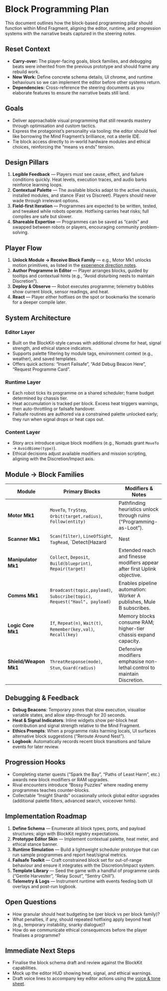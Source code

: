 # Block Programming Plan

This document outlines how the block-based programming pillar should function within Mind Fragment, aligning the editor, runtime, and progression systems with the narrative beats captured in the steering notes.

## Reset Context
- **Carry-over:** The player-facing goals, block families, and debugging beats were inherited from the previous prototype and should frame any rebuild work.
- **New Work:** Define concrete schema details, UI chrome, and runtime behaviours so we can implement the editor before other systems return.
- **Dependencies:** Cross-reference the steering documents as you elaborate features to ensure the narrative beats still land.

## Goals
- Deliver approachable visual programming that still rewards mastery through optimisation and custom tactics.
- Express the protagonist’s personality via tooling: the editor should feel like borrowing the Mind Fragment’s brilliance, not a sterile IDE.
- Tie block access directly to in-world hardware modules and ethical choices, reinforcing the “means vs ends” tension.

## Design Pillars
1. **Legible Feedback** — Players must see cause, effect, and failure conditions quickly. Heat levels, execution traces, and audio barks reinforce learning loops.
2. **Contextual Palette** — The available blocks adapt to the active chassis, installed modules, and stance (Fast vs Discreet). Players should never wade through irrelevant options.
3. **Field-first Iteration** — Programmes are expected to be written, tested, and tweaked while robots operate. Hotfixing carries heat risks; full compiles are safe but slower.
4. **Shareable Expertise** — Programmes can be saved as “cards” and swapped between robots or players, encouraging community problem-solving.

## Player Flow
1. **Unlock Module → Receive Block Family** — e.g., Motor Mk1 unlocks motion primitives, as listed in the [experience direction notes](../steering/experience.md#modules--blocks-you-unlock-examples).
2. **Author Programme in Editor** — Player arranges blocks, guided by tooltips and contextual hints (e.g., “Avoid disturbing nests to maintain Discretion”).
3. **Deploy & Observe** — Robot executes programme; telemetry bubbles show current block, sensor readings, and heat.
4. **React** — Player either hotfixes on the spot or bookmarks the scenario for a deeper compile later.

## System Architecture

### Editor Layer
- Built on the BlockKit-style canvas with additional chrome for heat, signal strength, and ethical stance indicators.
- Supports palette filtering by module tags, environment context (e.g., weather), and saved templates.
- Offers quick actions: “Insert Failsafe”, “Add Debug Beacon Here”, “Request Programme Card”.

### Runtime Layer
- Each robot ticks its programme on a shared scheduler; frame budget determined by chassis tier.
- Heat accumulation is tracked per block. Excess heat triggers warnings, then auto-throttling or failsafe handover.
- Failsafe routines are authored via a constrained palette unlocked early; they run when signal drops or heat caps out.

### Content Layer
- Story arcs introduce unique block modifiers (e.g., Nomads grant `MoveTo` → `AvoidBiome(type)`).
- Ethical decisions adjust available modifiers and mission scripting, aligning with the Discretion/Impact axis.

## Module → Block Families
| Module | Primary Blocks | Modifiers & Notes |
| --- | --- | --- |
| **Motor Mk1** | `MoveTo`, `TryStep`, `Orbit(target,radius)`, `Follow(entity)` | Pathfinding heuristics unlock through ruins (“Programming-as-Loot”). |
| **Scanner Mk1** | `Scan(filter)`, `LineOfSight`, `TagRead`, `Detect(Hazard|Nest|Enemy)` | Filter presets respond to ethical stance (Fast emphasises efficiency, Discreet emphasises avoidance). |
| **Manipulator Mk1** | `Collect`, `Deposit`, `Build(blueprint)`, `Repair(target)` | Extended reach and finesse modifiers appear after first Uplink objective. |
| **Comms Mk1** | `Broadcast(topic,payload)`, `Subscribe(topic)`, `Request("Haul", payload)` | Enables pipeline automation: Worker A publishes, Mule B subscribes. |
| **Logic Core Mk1** | `If`, `Repeat(n)`, `Wait(t)`, `Remember(key,val)`, `Recall(key)` | Memory blocks consume RAM; higher-tier chassis expand capacity. |
| **Shield/Weapon Mk1** | `ThreatResponse(mode)`, `Stun`, `Guard(radius)` | Defensive modifiers emphasise non-lethal control to maintain Discretion. |

## Debugging & Feedback
- **Debug Beacons**: Temporary zones that slow execution, visualise variable states, and allow step-through for 20 seconds.
- **Heat & Signal Indicators**: Inline widgets show per-block heat contribution and signal strength relative to the Mind Fragment.
- **Ethics Prompts**: When a programme risks harming locals, UI surfaces alternative block suggestions (“Reroute Around Nest”).
- **Logbook**: Automatically records recent block transitions and failure events for later review.

## Progression Hooks
- Completing starter quests (“Spark the Bay”, “Paths of Least Harm”, etc.) awards new block modifiers or RAM upgrades.
- Rival encounters introduce “Bossy Puzzles” where reading enemy programmes teaches counter-blocks.
- Collectable “Insight Shards” occasionally unlock global editor upgrades (additional palette filters, advanced search, voiceover hints).

## Implementation Roadmap
1. **Define Schema** — Enumerate all block types, ports, and payload structures; align with BlockKit registry expectations.
2. **Prototype Editor Skin** — Implement contextual palette, heat meter, and ethical stance banner.
3. **Runtime Simulation** — Build a lightweight scheduler prototype that can run sample programmes and report heat/signal metrics.
4. **Failsafe Toolkit** — Craft constrained block set for out-of-range behaviour and ensure it integrates with the Discretion/Impact system.
5. **Template Library** — Seed the game with a handful of programme cards (“Gentle Harvester”, “Relay Scout”, “Sentry Chill”).
6. **Telemetry & Logs** — Instrument runtime with events feeding both UI overlays and post-run logbook.

## Open Questions
- How granular should heat budgeting be (per block vs per block family)?
- What penalties, if any, should repeated hotfixing apply beyond heat (e.g., temporary instability, snarky dialogue)?
- How do we communicate ethical consequences before the player finalises a programme?

## Immediate Next Steps
- Finalise the block schema draft and review against the BlockKit capabilities.
- Mock up the editor HUD showing heat, signal, and ethical warnings.
- Draft voice lines to accompany key editor actions using the [voice & tone sheet](../steering/voice-and-tone.md).
